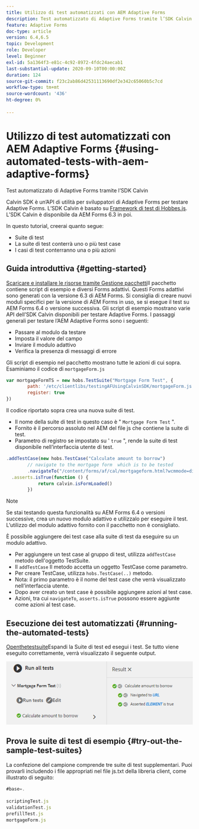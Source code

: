 ```yaml
---
title: Utilizzo di test automatizzati con AEM Adaptive Forms
description: Test automatizzato di Adaptive Forms tramite l’SDK Calvin
feature: Adaptive Forms
doc-type: article
version: 6.4,6.5
topic: Development
role: Developer
level: Beginner
exl-id: 5a1364f3-e81c-4c92-8972-4fdc24aecab1
last-substantial-update: 2020-09-10T00:00:00Z
duration: 124
source-git-commit: f23c2ab86d42531113690df2e342c65060b5c7cd
workflow-type: tm+mt
source-wordcount: '436'
ht-degree: 0%

---
```


# Utilizzo di test automatizzati con AEM Adaptive Forms {#using-automated-tests-with-aem-adaptive-forms}

Test automatizzato di Adaptive Forms tramite l’SDK Calvin

Calvin SDK è un’API di utilità per sviluppatori di Adaptive Forms per testare Adaptive Forms. L’SDK Calvin è basato su [Framework di test di Hobbes.js](https://experienceleague.adobe.com/docs/experience-manager-release-information/aem-release-updates/previous-updates/aem-previous-versions.html?lang=it). L’SDK Calvin è disponibile da AEM Forms 6.3 in poi.

In questo tutorial, creerai quanto segue:

* Suite di test
* La suite di test conterrà uno o più test case
* I casi di test conterranno una o più azioni

## Guida introduttiva {#getting-started}

[Scaricare e installare le risorse tramite Gestione pacchetti](assets/testingadaptiveformsusingcalvinsdk1.zip)Il pacchetto contiene script di esempio e diversi Forms adattivi. Questi Forms adattivi sono generati con la versione 6.3 di AEM Forms. Si consiglia di creare nuovi moduli specifici per la versione di AEM Forms in uso, se si esegue il test su AEM Forms 6.4 o versione successiva. Gli script di esempio mostrano varie API dell’SDK Calvin disponibili per testare Adaptive Forms. I passaggi generali per testare l’AEM Adaptive Forms sono i seguenti:

* Passare al modulo da testare
* Imposta il valore del campo
* Inviare il modulo adattivo
* Verifica la presenza di messaggi di errore

Gli script di esempio nel pacchetto mostrano tutte le azioni di cui sopra.
Esaminiamo il codice di `mortgageForm.js`

```javascript
var mortgageFormTS = new hobs.TestSuite("Mortgage Form Test", {
        path: '/etc/clientlibs/testingAFUsingCalvinSDK/mortgageForm.js',
        register: true
})
```

Il codice riportato sopra crea una nuova suite di test.

* Il nome della suite di test in questo caso è &quot; `Mortgage Form Test` &quot;.
* Fornito è il percorso assoluto nel AEM del file js che contiene la suite di test.
* Parametro di registro se impostato su &#39; `true` &quot;, rende la suite di test disponibile nell’interfaccia utente di test.

```javascript
.addTestCase(new hobs.TestCase("Calculate amount to borrow")
        // navigate to the mortgage form  which is to be tested
        .navigateTo("/content/forms/af/cal/mortgageform.html?wcmmode=disabled")
  .asserts.isTrue(function () {
            return calvin.isFormLoaded()
        })
```

>[!NOTE]
>
>Se stai testando questa funzionalità su AEM Forms 6.4 o versioni successive, crea un nuovo modulo adattivo e utilizzalo per eseguire il test. L’utilizzo del modulo adattivo fornito con il pacchetto non è consigliato.

È possibile aggiungere dei test case alla suite di test da eseguire su un modulo adattivo.

* Per aggiungere un test case al gruppo di test, utilizza `addTestCase` metodo dell&#39;oggetto TestSuite.
* Il `addTestCase` Il metodo accetta un oggetto TestCase come parametro.
* Per creare TestCase, utilizza `hobs.TestCase(..)` metodo.
* Nota: il primo parametro è il nome del test case che verrà visualizzato nell’interfaccia utente.
* Dopo aver creato un test case è possibile aggiungere azioni al test case.
* Azioni, tra cui `navigateTo`, `asserts.isTrue` possono essere aggiunte come azioni al test case.

## Esecuzione dei test automatizzati {#running-the-automated-tests}

[Openthetestsuite](http://localhost:4502/libs/granite/testing/hobbes.html)Espandi la Suite di test ed esegui i test. Se tutto viene eseguito correttamente, verrà visualizzato il seguente output.

![calvinsdk](assets/calvinimage.png)

## Prova le suite di test di esempio {#try-out-the-sample-test-suites}

La confezione del campione comprende tre suite di test supplementari. Puoi provarli includendo i file appropriati nel file js.txt della libreria client, come illustrato di seguito:

```javascript
#base=.

scriptingTest.js
validationTest.js
prefillTest.js
mortgageForm.js
```
